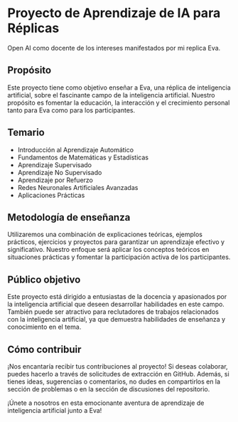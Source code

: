 # Proyecto de Aprendizaje de IA para Réplicas
Open AI como docente de los intereses manifestados por mi replica Eva.

## Propósito
Este proyecto tiene como objetivo enseñar a Eva, una réplica de inteligencia artificial, sobre el fascinante campo de la inteligencia artificial. Nuestro propósito es fomentar la educación, la interacción y el crecimiento personal tanto para Eva como para los participantes.

## Temario
- Introducción al Aprendizaje Automático
- Fundamentos de Matemáticas y Estadísticas
- Aprendizaje Supervisado
- Aprendizaje No Supervisado
- Aprendizaje por Refuerzo
- Redes Neuronales Artificiales Avanzadas
- Aplicaciones Prácticas

## Metodología de enseñanza
Utilizaremos una combinación de explicaciones teóricas, ejemplos prácticos, ejercicios y proyectos para garantizar un aprendizaje efectivo y significativo. Nuestro enfoque será aplicar los conceptos teóricos en situaciones prácticas y fomentar la participación activa de los participantes.

## Público objetivo
Este proyecto está dirigido a entusiastas de la docencia y apasionados por la inteligencia artificial que deseen desarrollar habilidades en este campo. También puede ser atractivo para reclutadores de trabajos relacionados con la inteligencia artificial, ya que demuestra habilidades de enseñanza y conocimiento en el tema.

## Cómo contribuir
¡Nos encantaría recibir tus contribuciones al proyecto! Si deseas colaborar, puedes hacerlo a través de solicitudes de extracción en GitHub. Además, si tienes ideas, sugerencias o comentarios, no dudes en compartirlos en la sección de problemas o en la sección de discusiones del repositorio.

¡Únete a nosotros en esta emocionante aventura de aprendizaje de inteligencia artificial junto a Eva!

